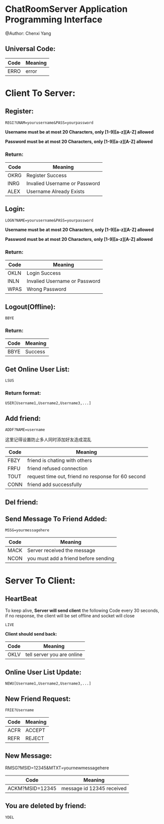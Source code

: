 # ChatRoomServer Application Programming Interface

@Author: Chenxi Yang

## Universal Code:

|Code|Meaning|
|----|-------|
|ERRO|error|


# Client To Server:

## Register:

`REGI?UNAM=yourusername&PASS=yourpassword`

**Username must be at most 20 Characters, only [1-9][a-z][A-Z] allowed**

**Password must be at most 20 Characters, only [1-9][a-z][A-Z] allowed**

### Return:

|Code|Meaning|
|----|-------|
|OKRG|Register Success|
|INRG|Invalied Username or Password|
|ALEX|Username Already Exists|

## Login:

`LOGN?NAME=yourusername&PASS=yourpassword`

**Username must be at most 20 Characters, only [1-9][a-z][A-Z] allowed**

**Password must be at most 20 Characters, only [1-9][a-z][A-Z] allowed**

### Return:

|Code|Meaning|
|----|-------|
|OKLN|Login Success|
|INLN|Invalied Username or Password|
|WPAS|Wrong Password|

## Logout(Offline):

`BBYE`

### Return:

|Code|Meaning|
|----|-------|
|BBYE|Success|

## Get Online User List:

`LSUS`

### Return format:

`USER[Username1,Username2,Username3,...]`


## Add friend:

`ADDF?NAME=username`

这里记得设置防止多人同时添加好友造成混乱

|Code|Meaning|
|----|-------|
|FBZY|friend is chating with others|
|FRFU|friend refused connection|
|TOUT|request time out, friend no response for 60 second|
|CONN|friend add successfully|

## Del friend:


## Send Message To Friend Added:

`MSSG=yourmessagehere `

|Code|Meaning|
|----|-------|
|MACK|Server received the message|
|NCON|you must add a friend before sending|

# Server To Client:

## HeartBeat

To keep alive, **Server will send client** the following Code every 30 seconds, if no response, the client will be set offline and socket will close

`LIVE`

**Client should send back:**

|Code|Meaning|
|----|-------|
|OKLV|tell server you are online|

## Online User List Update:

`NEWU[Username1,Username2,Username3,...]`

## New Friend Request:

`FRIE?Username`

|Code|Meaning|
|----|-------|
|ACFR|ACCEPT|
|REFR|REJECT|

## New Message:

RMSG?MSID=12345&MTXT=yournewmessagehere

|Code|Meaning|
|----|-------|
|ACKM?MSID=12345|message id 12345 received|

## You are deleted by friend:

`YDEL`
